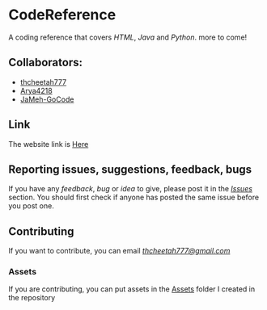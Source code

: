 # CodeReference
A coding reference that covers *HTML*, *Java* and *Python*. more to come!

## Collaborators:
 - [thcheetah777](https://github.com/thcheetah777)
 - [Arya4218](https://github.com/Arya4218)
 - [JaMeh-GoCode](https://github.com/JaMeh-GoCode)

## Link
The website link is [Here](https://github.com/)

## Reporting issues, suggestions, feedback, bugs
If you have any *feedback*, *bug* or *idea* to give, please post it in the *[Issues](https://github.com/thcheetah777/programming-reference/issues)* section. You should first check if anyone has posted the same issue before you post one.

## Contributing
If you want to contribute, you can email *thcheetah777@gmail.com*

### Assets
If you are contributing, you can put assets in the [Assets](https://github.com/thcheetah777/programming-reference/tree/master/assets) folder I created in the repository
